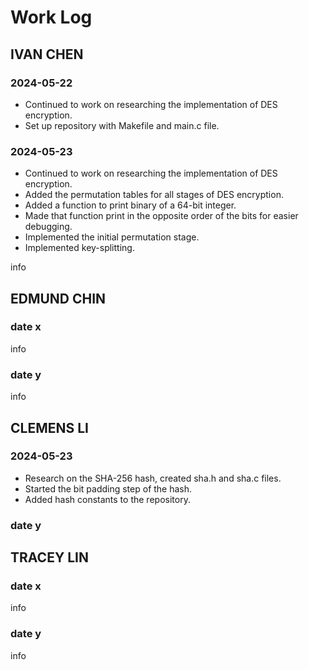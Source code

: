 # Work Log

## IVAN CHEN

### 2024-05-22

- Continued to work on researching the implementation of DES encryption.
- Set up repository with Makefile and main.c file.

### 2024-05-23

- Continued to work on researching the implementation of DES encryption.
- Added the permutation tables for all stages of DES encryption.
- Added a function to print binary of a 64-bit integer.
- Made that function print in the opposite order of the bits for easier debugging.
- Implemented the initial permutation stage.
- Implemented key-splitting.

info


## EDMUND CHIN

### date x

info

### date y

info


## CLEMENS LI

### 2024-05-23

 - Research on the SHA-256 hash, created sha.h and sha.c files.
 - Started the bit padding step of the hash.
 - Added hash constants to the repository.

### date y




## TRACEY LIN

### date x

info

### date y

info

